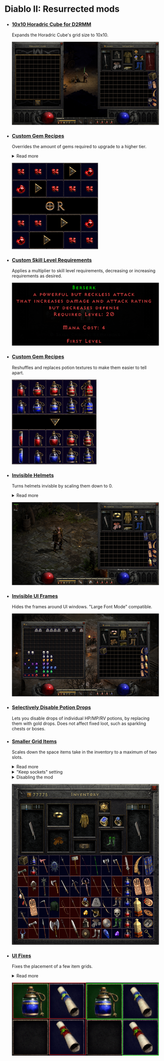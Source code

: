 # Diablo II: Resurrected mods

- ### [10x10 Horadric Cube for D2RMM](./10x10Cube)

  Expands the Horadric Cube's grid size to 10x10.

  ![mouse.jpg](./10x10Cube/_meta/mouse.jpg)

- ### [Custom Gem Recipes](./CustomGemRecipes)

  Overrides the amount of gems required to upgrade to a higher tier.
  <details>
    <summary>Read more</summary>
    
  Optionally, adds downgrade recipes with yet another configurable amount.  
  It does not affect the amount of gems required to transmute other items.
  </details>

  ![demo.jpg](./CustomGemRecipes/_meta/demo.png)

- ### [Custom Skill Level Requirements](./CustomSkillLevelRequirements)

  Applies a multiplier to skill level requirements, decreasing or increasing requirements as desired.

  ![demo.png](./CustomSkillLevelRequirements/_meta/demo.png)

- ### [Custom Gem Recipes](./ImprovedPotionVisibility)

  Reshuffles and replaces potion textures to make them easier to tell apart.

  ![demo.png](./ImprovedPotionVisibility/_meta/demo.png)

- ### [Invisible Helmets](./InvisibleHelmets)

  Turns helmets invisble by scaling them down to 0.
  <details>
    <summary>Read more</summary>
    
  Only works on playable characters, by overriding the scale for each class to 0.
  Modifying the initial scale would make them invisible as well when dropped, so I don't think it would be possible to hide them for mercenaries too.
  </details>

  ![demo.jpg](./InvisibleHelmets/_meta/demo.jpg)

- ### [Invisible UI Frames](./InvisibleUIFrames)

  Hides the frames around UI windows. "Large Font Mode" compatible.

  ![hd_stash.jpg](./InvisibleUIFrames/_meta/hd_stash.jpg)

- ### [Selectively Disable Potion Drops](./SelectivelyDisablePotionDrops)

  Lets you disable drops of individual HP/MP/RV potions, by replacing them with gold drops.
  Does not affect fixed loot, such as sparkling chests or boses.

- ### [Smaller Grid Items](./SmallerGridItems)

  Scales down the space items take in the inventory to a maximum of two slots.
  <details>
    <summary>Read more</summary>
    
  Has separate toggles for weapons, armor and miscellanous items. Mix as you please.  
  Works by scaling down the item sprites, so it only works for vanilla item sprites, so place mods that add item sprites after this one (otherwise the items will take less grid space while still using full sprites, causing issues).  
  Affects all items bigger than two slots and, in addition, belts (to keep the gear scale more consistent).
  </details>

  <details>
    <summary>"Keep sockets" setting</summary>

  Keeps items with potential to have sockets bigger. Since they use the same sprites as other item variants that don't have sockets, they appear smaller visually while still taking extra space. It ain't pretty, but it's a good compromise if you care about sockets. See [_demonstration_](./SmallerGridItems/_meta/keep_sockets.png).

  Turning the setting off will scale down even socketed items, <span style="color:#f64f2e">**permanently reducing the max amount of sockets both for existing and new items**</span>.  
   Only items acquired after the setting is reenabled or the mod removed will again be able to get their full amount of sockets.
  </details>

  <details>
    <summary>Disabling the mod</summary>

  Before you disable the mod, make sure the items have enough room to grow back into their original size. Otherwise, overlapped items will be lost. See [_demonstration_](./SmallerGridItems/_meta/disabling.png).
  </details>

  ![demo.jpg](./SmallerGridItems/_meta/demo.jpg)

- ### [UI Fixes](./UIFixes)

  Fixes the placement of a few item grids.
  <details>
    <summary>Read more</summary>
    
  Currently fixes:

  - (Vanilla) vendor panel layout
  - (Mod) Expanded Stash (16x13)

  Make sure the mod is loaded after the mods it fixes.
  </details>

  ![demo.png](./UIFixes/_meta/demo.png)
